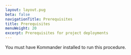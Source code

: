 ```yaml
---
layout: layout.pug
beta: false
navigationTitle: Prerequisites
title: Prerequisites
menuWeight: 20
excerpt: Prerequisites for project deployments
---
```


You must have Kommander installed to run this procedure.
